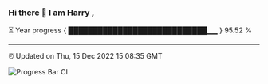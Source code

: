 ### Hi there 👋 I am Harry , 

⏳ Year progress { ████████████████████████████▁▁ } 95.52 %

---

⏰ Updated on Thu, 15 Dec 2022 15:08:35 GMT

![Progress Bar CI](https://github.com/duykhang68/duykhang68/workflows/Progress%20Bar%20CI/badge.svg)
